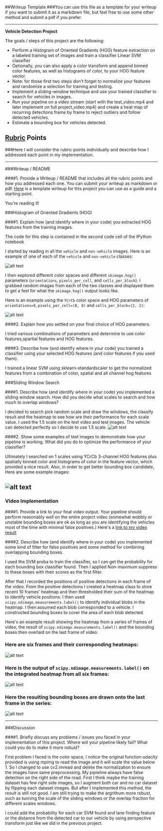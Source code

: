##Writeup Template
###You can use this file as a template for your writeup if you want to submit it as a markdown file, but feel free to use some other method and submit a pdf if you prefer.

---

**Vehicle Detection Project**

The goals / steps of this project are the following:

* Perform a Histogram of Oriented Gradients (HOG) feature extraction on a labeled training set of images and train a classifier Linear SVM classifier
* Optionally, you can also apply a color transform and append binned color features, as well as histograms of color, to your HOG feature vector. 
* Note: for those first two steps don't forget to normalize your features and randomize a selection for training and testing.
* Implement a sliding-window technique and use your trained classifier to search for vehicles in images.
* Run your pipeline on a video stream (start with the test_video.mp4 and later implement on full project_video.mp4) and create a heat map of recurring detections frame by frame to reject outliers and follow detected vehicles.
* Estimate a bounding box for vehicles detected.

[//]: # (Image References)
[image1]: ./examples/car_not_car.png
[image2]: ./output_images/images2.jpg
[image3]: ./output_images/images3.jpg
[image4]: ./output_images/images4.jpg
[image5]: ./output_images/images5.png
[image6]: ./output_images/images5.png
[image7]: ./output_images/images5.png
[video1]: ./white.mp4

## [Rubric](https://review.udacity.com/#!/rubrics/513/view) Points
###Here I will consider the rubric points individually and describe how I addressed each point in my implementation.  

---
###Writeup / README

####1. Provide a Writeup / README that includes all the rubric points and how you addressed each one.  You can submit your writeup as markdown or pdf.  [Here](https://github.com/udacity/CarND-Vehicle-Detection/blob/master/writeup_template.md) is a template writeup for this project you can use as a guide and a starting point.  

You're reading it!

###Histogram of Oriented Gradients (HOG)

####1. Explain how (and identify where in your code) you extracted HOG features from the training images.

The code for this step is contained in the second code cell of the IPython notebook

I started by reading in all the `vehicle` and `non-vehicle` images.  Here is an example of one of each of the `vehicle` and `non-vehicle` classes:

![alt text][image1]

I then explored different color spaces and different `skimage.hog()` parameters (`orientations`, `pixels_per_cell`, and `cells_per_block`).  I grabbed random images from each of the two classes and displayed them to get a feel for what the `skimage.hog()` output looks like.

Here is an example using the `YCrCb` color space and HOG parameters of `orientations=9`, `pixels_per_cell=(8, 8)` and `cells_per_block=(2, 2)`:


![alt text][image2]

####2. Explain how you settled on your final choice of HOG parameters.

I tried various combinations of parameters and determine to use color features,spartial features and HOG features.

####3. Describe how (and identify where in your code) you trained a classifier using your selected HOG features (and color features if you used them).

I trained a linear SVM using sklearn-standardscaler to get the normalized features from a combination of color, spatial and all channel hog features

###Sliding Window Search

####1. Describe how (and identify where in your code) you implemented a sliding window search.  How did you decide what scales to search and how much to overlap windows?

I decided to search pick random scale and draw the windows, the classify result and the heatmap to see how are their performance
for each scale value. I used the 1.5 scale on the test video and test images. The vehicle can detected perfectly so I decide to use 1.5 scale.
![alt text][image3]

####2. Show some examples of test images to demonstrate how your pipeline is working.  What did you do to optimize the performance of your classifier?

Ultimately I searched on 1 scales using YCrCb 3-channel HOG features plus spatially binned color and histograms of color in the feature vector, which provided a nice result.  Also, in order to get better bounding box candidate,  Here are some example images:

![alt text][image4]
---

### Video Implementation

####1. Provide a link to your final video output.  Your pipeline should perform reasonably well on the entire project video (somewhat wobbly or unstable bounding boxes are ok as long as you are identifying the vehicles most of the time with minimal false positives.)
Here's a [link to my video result](./white.mp4)


####2. Describe how (and identify where in your code) you implemented some kind of filter for false positives and some method for combining overlapping bounding boxes.

I used the SVM proba to train the classifier, so I can get the probability for each bounding box classifier found. Then I applied Non-maximum suppress to these boxes with their scores as the first filter.

After that I recorded the positions of positive detections in each frame of the video.  From the positive detections I created a heatmap class to store recent 10 frames' heatmap and then thresholded their sum of the heatmap to identify vehicle positions.  I then used `scipy.ndimage.measurements.label()` to identify individual blobs in the heatmap.  I then assumed each blob corresponded to a vehicle.  I constructed bounding boxes to cover the area of each blob detected.  

Here's an example result showing the heatmap from a series of frames of video, the result of `scipy.ndimage.measurements.label()` and the bounding boxes then overlaid on the last frame of video:

### Here are six frames and their corresponding heatmaps:

![alt text][image5]

### Here is the output of `scipy.ndimage.measurements.label()` on the integrated heatmap from all six frames:
![alt text][image6]

### Here the resulting bounding boxes are drawn onto the last frame in the series:
![alt text][image7]



---

###Discussion

####1. Briefly discuss any problems / issues you faced in your implementation of this project.  Where will your pipeline likely fail?  What could you do to make it more robust?

First problem I faced is the color space, I notice the original function udacity provided is using mpimg to read the image and it will scale the value below 1. So I changed to use cv2.imread and delete the normalization to ensure the images have same preprocessing. My pipieline always have false detection on the right side of the road. First I think maybe the training dataset has few right side images, so I augment both car and no car dataset by flipping each dataset images. But after I implemented this method, the result is still not good. I am still trying to make the argrithum more robust, such as tunning the scale of the sliding windows or the overlap fraction for different scales windows.

I could add the probability for each car SVM found and lane finding feature or the distance from the detected car to our vehicle by using perspective transform just like we did in the previous project.




